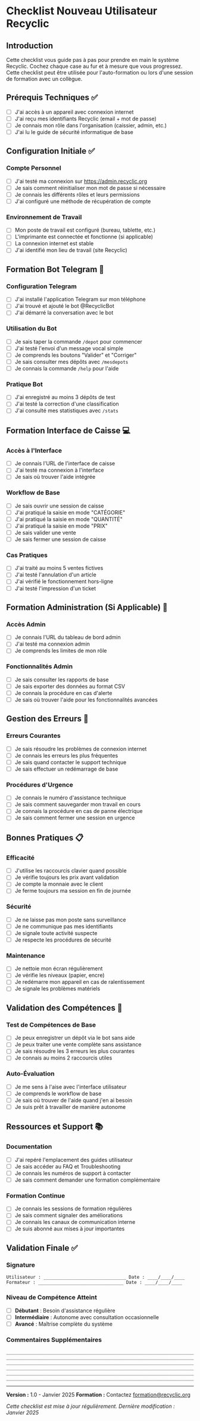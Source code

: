 # Checklist Nouveau Utilisateur Recyclic

## Introduction

Cette checklist vous guide pas à pas pour prendre en main le système Recyclic. Cochez chaque case au fur et à mesure que vous progressez. Cette checklist peut être utilisée pour l'auto-formation ou lors d'une session de formation avec un collègue.

## Prérequis Techniques ✅

- [ ] J'ai accès à un appareil avec connexion internet
- [ ] J'ai reçu mes identifiants Recyclic (email + mot de passe)
- [ ] Je connais mon rôle dans l'organisation (caissier, admin, etc.)
- [ ] J'ai lu le guide de sécurité informatique de base

## Configuration Initiale ✅

### Compte Personnel
- [ ] J'ai testé ma connexion sur https://admin.recyclic.org
- [ ] Je sais comment réinitialiser mon mot de passe si nécessaire
- [ ] Je connais les différents rôles et leurs permissions
- [ ] J'ai configuré une méthode de récupération de compte

### Environnement de Travail
- [ ] Mon poste de travail est configuré (bureau, tablette, etc.)
- [ ] L'imprimante est connectée et fonctionne (si applicable)
- [ ] La connexion internet est stable
- [ ] J'ai identifié mon lieu de travail (site Recyclic)

## Formation Bot Telegram 📱

### Configuration Telegram
- [ ] J'ai installé l'application Telegram sur mon téléphone
- [ ] J'ai trouvé et ajouté le bot @RecyclicBot
- [ ] J'ai démarré la conversation avec le bot

### Utilisation du Bot
- [ ] Je sais taper la commande `/depot` pour commencer
- [ ] J'ai testé l'envoi d'un message vocal simple
- [ ] Je comprends les boutons "Valider" et "Corriger"
- [ ] Je sais consulter mes dépôts avec `/mesdepots`
- [ ] Je connais la commande `/help` pour l'aide

### Pratique Bot
- [ ] J'ai enregistré au moins 3 dépôts de test
- [ ] J'ai testé la correction d'une classification
- [ ] J'ai consulté mes statistiques avec `/stats`

## Formation Interface de Caisse 💻

### Accès à l'Interface
- [ ] Je connais l'URL de l'interface de caisse
- [ ] J'ai testé ma connexion à l'interface
- [ ] Je sais où trouver l'aide intégrée

### Workflow de Base
- [ ] Je sais ouvrir une session de caisse
- [ ] J'ai pratiqué la saisie en mode "CATÉGORIE"
- [ ] J'ai pratiqué la saisie en mode "QUANTITÉ"
- [ ] J'ai pratiqué la saisie en mode "PRIX"
- [ ] Je sais valider une vente
- [ ] Je sais fermer une session de caisse

### Cas Pratiques
- [ ] J'ai traité au moins 5 ventes fictives
- [ ] J'ai testé l'annulation d'un article
- [ ] J'ai vérifié le fonctionnement hors-ligne
- [ ] J'ai testé l'impression d'un ticket

## Formation Administration (Si Applicable) 👥

### Accès Admin
- [ ] Je connais l'URL du tableau de bord admin
- [ ] J'ai testé ma connexion admin
- [ ] Je comprends les limites de mon rôle

### Fonctionnalités Admin
- [ ] Je sais consulter les rapports de base
- [ ] Je sais exporter des données au format CSV
- [ ] Je connais la procédure en cas d'alerte
- [ ] Je sais où trouver l'aide pour les fonctionnalités avancées

## Gestion des Erreurs 🔧

### Erreurs Courantes
- [ ] Je sais résoudre les problèmes de connexion internet
- [ ] Je connais les erreurs les plus fréquentes
- [ ] Je sais quand contacter le support technique
- [ ] Je sais effectuer un redémarrage de base

### Procédures d'Urgence
- [ ] Je connais le numéro d'assistance technique
- [ ] Je sais comment sauvegarder mon travail en cours
- [ ] Je connais la procédure en cas de panne électrique
- [ ] Je sais comment fermer une session en urgence

## Bonnes Pratiques 📋

### Efficacité
- [ ] J'utilise les raccourcis clavier quand possible
- [ ] Je vérifie toujours les prix avant validation
- [ ] Je compte la monnaie avec le client
- [ ] Je ferme toujours ma session en fin de journée

### Sécurité
- [ ] Je ne laisse pas mon poste sans surveillance
- [ ] Je ne communique pas mes identifiants
- [ ] Je signale toute activité suspecte
- [ ] Je respecte les procédures de sécurité

### Maintenance
- [ ] Je nettoie mon écran régulièrement
- [ ] Je vérifie les niveaux (papier, encre)
- [ ] Je redémarre mon appareil en cas de ralentissement
- [ ] Je signale les problèmes matériels

## Validation des Compétences 🎯

### Test de Compétences de Base
- [ ] Je peux enregistrer un dépôt via le bot sans aide
- [ ] Je peux traiter une vente complète sans assistance
- [ ] Je sais résoudre les 3 erreurs les plus courantes
- [ ] Je connais au moins 2 raccourcis utiles

### Auto-Évaluation
- [ ] Je me sens à l'aise avec l'interface utilisateur
- [ ] Je comprends le workflow de base
- [ ] Je sais où trouver de l'aide quand j'en ai besoin
- [ ] Je suis prêt à travailler de manière autonome

## Ressources et Support 📚

### Documentation
- [ ] J'ai repéré l'emplacement des guides utilisateur
- [ ] Je sais accéder au FAQ et Troubleshooting
- [ ] Je connais les numéros de support à contacter
- [ ] Je sais comment demander une formation complémentaire

### Formation Continue
- [ ] Je connais les sessions de formation régulières
- [ ] Je sais comment signaler des améliorations
- [ ] Je connais les canaux de communication interne
- [ ] Je suis abonné aux mises à jour importantes

## Validation Finale ✅

### Signature
```
Utilisateur : _______________________________ Date : ____/____/____
Formateur : ________________________________ Date : ____/____/____
```

### Niveau de Compétence Atteint
- [ ] **Débutant** : Besoin d'assistance régulière
- [ ] **Intermédiaire** : Autonome avec consultation occasionnelle
- [ ] **Avancé** : Maîtrise complète du système

### Commentaires Supplémentaires
```
________________________________________________________________________
________________________________________________________________________
________________________________________________________________________
________________________________________________________________________
________________________________________________________________________
________________________________________________________________________
```

---

**Version :** 1.0 - Janvier 2025
**Formation :** Contactez formation@recyclic.org

*Cette checklist est mise à jour régulièrement. Dernière modification : Janvier 2025*
